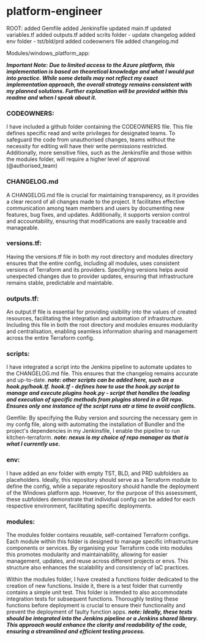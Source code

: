 # platform-engineer


ROOT:
added Gemfile
added Jenkinsfile
updated main.tf
updated variables.tf
added outputs.tf 
added scrits folder - update changelog 
added env folder - tst/bld/prd
added codeowners file
added changelog.md


Modules/windows_platform_app:

***Important Note:***
***Due to limited access to the Azure platform, this implementation is based on theoretical knowledge and what I would put into practice. While some details may not reflect my exact implementation approach, the overall strategy remains consistent with my planned solutions. Further explanation will be provided within this readme and when I speak about it.***


### CODEOWNERS:
I have included a github folder containing the CODEOWNERS file. This file defines specific read and write privileges for designated teams. To safeguard the code from unauthorised changes, teams without the necessity for editing will have their write permissions restricted. Additionally, more sensitive files, such as the Jenkinsfile and those within the modules folder, will require a higher level of approval (@authorised_team)


### CHANGELOG.md
A CHANGELOG.md file is crucial for maintaining transparency, as it provides a clear record of all changes made to the project. It facilitates effective communication among team members and users by documenting new features, bug fixes, and updates. Additionally, it supports version control and accountability, ensuring that modifications are easily traceable and manageable.


### versions.tf:
Having the versions.tf file in both my root directory and modules directory ensures that the entire config, including all modules, uses consistent versions of Terraform and its providers. Specifying versions helps avoid unexpected changes due to provider updates, ensuring that infrastructure remains stable, predictable and maintable. 


### outputs.tf:
An output.tf file is essential for providing visibility into the values of created resources, facilitating the integration and automation of infrastructure. Including this file in both the root directory and modules ensures modularity and centralisation, enabling seamless information sharing and management across the entire Terraform config.


### scripts:
I have integrated a script into the Jenkins pipeline to automate updates to the CHANGELOG.md file. This ensures that the changelog remains accurate and up-to-date.
***note: other scripts can be added here, such as a hook.py/hook.tf.*** 
***hook.tf - defines how to use the hook.py script to manage and execute plugins***
***hook.py - script that handles the loading and execution of specific methods from plugins stored in a Git repo. Ensures only one instance of the script runs atr a time to avoid conflicts.***


Gemfile:
By specifying the Ruby version and sourcing the necessary gem in my confg file, along with automating the installation of Bundler and the project's dependencies in my Jenkinsfile, I enable the pipeline to run kitchen-terraform. 
***note: nexus is my choice of repo manager as that is what I currently use.***


### env:
I have added an env folder with empty TST, BLD, and PRD subfolders as placeholders. Ideally, this repository should serve as a Terraform module to define the config, while a separate repository should handle the deployment of the Windows platform app. However, for the purpose of this assessment, these subfolders demonstrate that individual config can be added for each respective environment, facilitating specific deployments.


### modules:
The modules folder contains reusable, self-contained Terraform configs. Each module within this folder is designed to manage specific infrastructure components or services. By organising your Terraform code into modules this promotes modularity and maintainability, allowing for easier management, updates, and reuse across different projects or envs. This structure also enhances the scalability and consistency of IaC practices.

Within the modules folder, I have created a functions folder dedicated to the creation of new functions. Inside it, there is a test folder that currently contains a simple unit test. This folder is intended to also accommodate integration tests for subsequent functions. Thoroughly testing these functions before deployment is crucial to ensure their functionality and prevent the deployment of faulty function apps.
***note: Ideally, these tests should be integrated into the Jenkins pipeline or a Jenkins shared library. This approach would enhance the clarity and readability of the code, ensuring a streamlined and efficient testing process.***